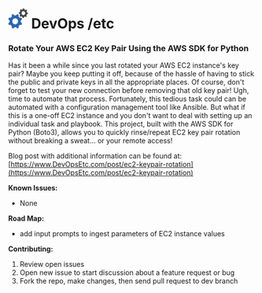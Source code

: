 <h1> <img src="image/logo.png"> DevOps /etc</h1>

### Rotate Your AWS EC2 Key Pair Using the AWS SDK for Python

Has it been a while since you last rotated your AWS EC2 instance's key pair? Maybe you keep putting it off, because of the hassle of having to stick the public and private keys in all the appropriate places. Of course, don't forget to test your new connection before removing that old key pair! Ugh, time to automate that process. Fortunately, this tedious task could can be automated with a configuration management tool like Ansible. But what if this is a one-off EC2 instance and you don't want to deal with setting up an individual task and playbook. This project, built with the AWS SDK for Python (Boto3), allows you to quickly rinse/repeat EC2 key pair rotation without breaking a sweat... or your remote access!

Blog post with additional information can be found at:  [https://www.DevOpsEtc.com/post/ec2-keypair-rotation](https://www.DevOpsEtc.com/post/ec2-keypair-rotation)

**Known Issues:**
- None

**Road Map:**
- add input prompts to ingest parameters of EC2 instance values

**Contributing:**
1. Review open issues
2. Open new issue to start discussion about a feature request or bug
3. Fork the repo, make changes, then send pull request to dev branch
